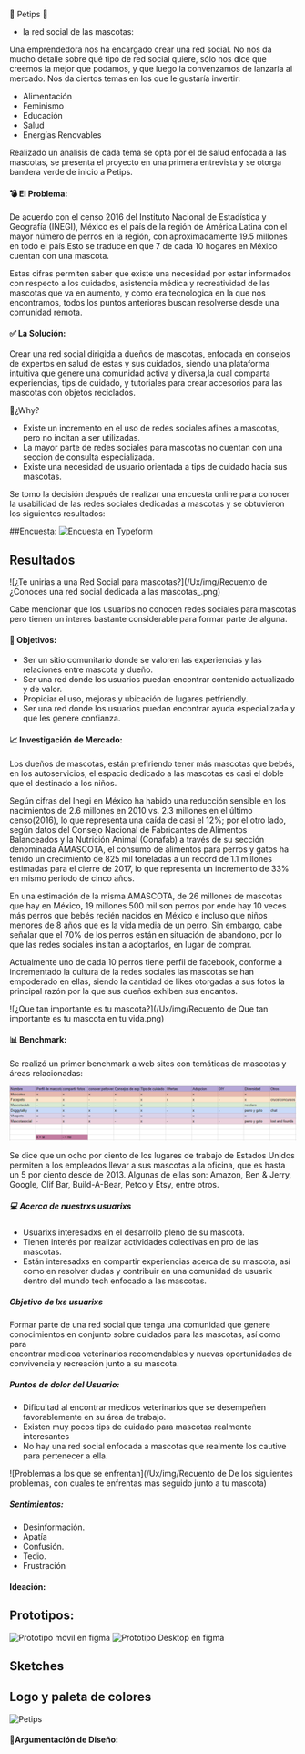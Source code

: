🐾 Petips 🐾 
  - la red social de las mascotas:
  
Una emprendedora nos ha encargado crear una red social. No nos da mucho detalle
sobre qué tipo de red social quiere, sólo nos dice que creemos la mejor que podamos,
y que luego la convenzamos de lanzarla al mercado. 
Nos da ciertos temas en los que le gustaría invertir:

* Alimentación
* Feminismo
* Educación
* Salud
* Energías Renovables

Realizado un analisis de cada tema se opta por el de salud enfocada a las mascotas, 
se presenta el proyecto en una primera entrevista y se otorga bandera verde de inicio a Petips.

#### 💣 El Problema:

De acuerdo con el censo 2016 del Instituto Nacional de Estadística y Geografía (INEGI),
México es el país de la región de América Latina con el mayor número de perros en la región,
con aproximadamente 19.5 millones en todo el país.Esto se traduce en que 7 de cada 10 hogares 
en México cuentan con una mascota.

Estas cifras permiten saber que existe una necesidad por estar informados con respecto
a los cuidados, asistencia médica y recreatividad de las mascotas que va en aumento,
y como era tecnologica en la que nos encontramos, todos los puntos anteriores buscan 
resolverse desde una comunidad remota.

#### ✅ La Solución:

Crear una red social dirigida a dueños de mascotas, enfocada en consejos de 
expertos en salud de estas y sus cuidados, siendo una plataforma intuitiva 
que genere una comunidad activa y diversa,la cual comparta experiencias, 
tips de cuidado, y tutoriales para crear accesorios para las mascotas con objetos reciclados.


  🤔¿Why?

  * Existe un incremento en el uso de redes sociales afines a mascotas, 
    pero no incitan a ser utilizadas.
  * La mayor parte de redes sociales para mascotas no cuentan con una seccion de consulta especializada.
  * Existe una necesidad de usuario orientada a tips de cuidado hacia sus mascotas.

  Se tomo la decisión después de  realizar una encuesta online para conocer la usabilidad de las redes sociales dedicadas a mascotas y  se obtuvieron los siguientes resultados:
  
  ##Encuesta: 
  ![Encuesta en Typeform](https://samantha589.typeform.com/to/gY7n0S)
  
  ## Resultados 
![¿Te unirias a una Red Social para mascotas?](/Ux/img/Recuento de ¿Conoces una red social dedicada a las mascotas_.png)

Cabe mencionar que los usuarios no conocen redes sociales para mascotas pero tienen
 un interes bastante considerable para formar parte de alguna.

#### 🎯 Objetivos:

* Ser un sitio comunitario donde se valoren las experiencias y las relaciones entre mascota y dueño.  
* Ser una red donde los usuarios puedan encontrar contenido actualizado y de valor.
* Propiciar el uso, mejoras y ubicación de lugares petfriendly.
* Ser una red donde los usuarios  puedan encontrar ayuda especializada y que les genere confianza.

#### 📈 Investigación de Mercado:

Los dueños de mascotas, están prefiriendo tener más mascotas que bebés, en los autoservicios,
el espacio dedicado a las mascotas es casi el doble que el destinado a los niños.

Según cifras del Inegi en México ha habido una reducción sensible en los nacimientos de 2.6 millones en 2010 vs. 2.3 millones en el último censo(2016), lo que representa una caída de casi el 12%; por el otro lado, según datos del Consejo Nacional de Fabricantes de Alimentos Balanceados y la Nutrición Animal (Conafab) a través de su sección denominada AMASCOTA, el consumo de alimentos para perros y gatos ha tenido un crecimiento de 825 mil toneladas a un record de 1.1 millones estimadas para el cierre de 2017, lo que representa un incremento de 33% en mismo periodo de cinco años.

En una estimación de la misma AMASCOTA, de 26 millones de mascotas que hay en México, 19 millones 500 mil son perros por ende hay 10 veces más perros que bebés recién nacidos en México e incluso que niños menores de 8 años que es la vida media de un perro. Sin embargo, cabe señalar que el 70% de los perros están en situación de abandono, por lo que las redes sociales insitan a adoptarlos, en lugar de comprar.

Actualmente uno de cada 10 perros tiene perfil de facebook, conforme a incrementado la cultura de la redes sociales las mascotas se han empoderado en ellas, siendo la cantidad de likes otorgadas a  sus fotos la principal razón por la que sus dueños exhiben sus encantos.

 ![¿Que tan importante es tu mascota?](/Ux/img/Recuento de Que tan importante es tu mascota en tu vida.png)

#### 📊 Benchmark:
 Se realizó un primer benchmark a web sites con temáticas de mascotas y áreas relacionadas:

  ![top 6 Redes](/Ux/img/Benchmark1.png)


Se dice que un ocho por ciento de los lugares de trabajo de Estados Unidos permiten a los empleados llevar a sus mascotas a la oficina, que es hasta un 5 por ciento desde de 2013. Algunas de ellas son: Amazon, Ben & Jerry, Google, Clif Bar, Build-A-Bear, Petco y Etsy, entre otros.

##### 💻 Acerca de nuestrxs usuarixs

* Usuarixs interesadxs en el desarrollo pleno de su mascota.
* Tienen interés por realizar actividades colectivas en pro de las mascotas. 
* Están interesadxs en compartir experiencias acerca de su mascota, así como en resolver dudas 
  y contribuir en una comunidad de usuarix dentro del mundo tech enfocado a las mascotas.

##### Objetivo de lxs usuarixs

  Formar parte de una red social  que tenga una comunidad que 
  genere conocimientos en conjunto sobre cuidados para las mascotas, así como para  
  encontrar medicoa veterinarios recomendables y nuevas oportunidades de convivencia y recreación junto a su mascota.

#####  Puntos de dolor del Usuario: 
  
  * Dificultad al encontrar medicos veterinarios que se desempeñen favorablemente
  en su área de trabajo.
  * Existen muy pocos tips de cuidado para mascotas realmente interesantes
  * No hay una red social enfocada a mascotas que realmente los cautive para pertenecer
  a ella. 

  ![Problemas a los que se enfrentan](/Ux/img/Recuento de De los siguientes problemas, con cuales te  enfrentas mas seguido junto a tu mascota)

#####  Sentimientos:

  * Desinformación. 
  * Apatía
  * Confusión.
  * Tedio. 
  * Frustración

#### Ideación:

## Prototipos:
![Prototipo movil en figma](https://www.figma.com/file/QkXjafPWU8pb6pcdYCnyHwHL/Petips-movil?node-id=0%3A1)
![Prototipo Desktop en figma](https://www.figma.com/file/gzEIVRrYk6tj85sLfYsKd4SQ/Petips-Desktop?node-id=0%3A1)
##  Sketches


##  Logo y paleta de colores

![Petips](https://www.figma.com/file/FPcywtzVJ4IUG0i7xVTbKjOS/Untitled?node-id=0%3A1)


#### 🎨Argumentación de Diseño:
